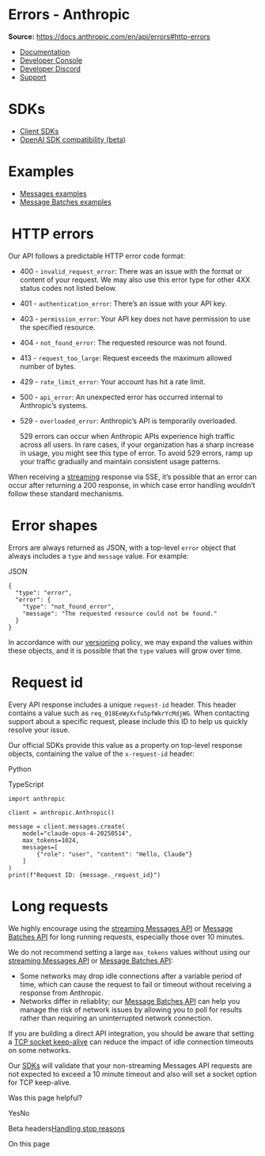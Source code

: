 # Errors - Anthropic

**Source:** https://docs.anthropic.com/en/api/errors#http-errors

- [Documentation](/en/home)
- [Developer Console](https://console.anthropic.com/)
- [Developer Discord](https://www.anthropic.com/discord)
- [Support](https://support.anthropic.com/)

# SDKs

* [Client SDKs](/en/api/client-sdks)
* [OpenAI SDK compatibility (beta)](/en/api/openai-sdk)

# Examples

* [Messages examples](/en/api/messages-examples)
* [Message Batches examples](/en/api/messages-batch-examples)

# [​](#http-errors) HTTP errors

Our API follows a predictable HTTP error code format:

* 400 - `invalid_request_error`: There was an issue with the format or content of your request. We may also use this error type for other 4XX status codes not listed below.
* 401 - `authentication_error`: There’s an issue with your API key.
* 403 - `permission_error`: Your API key does not have permission to use the specified resource.
* 404 - `not_found_error`: The requested resource was not found.
* 413 - `request_too_large`: Request exceeds the maximum allowed number of bytes.
* 429 - `rate_limit_error`: Your account has hit a rate limit.
* 500 - `api_error`: An unexpected error has occurred internal to Anthropic’s systems.
* 529 - `overloaded_error`: Anthropic’s API is temporarily overloaded.

  529 errors can occur when Anthropic APIs experience high traffic across all users. In rare cases, if your organization has a sharp increase in usage, you might see this type of error.
  To avoid 529 errors, ramp up your traffic gradually and maintain consistent usage patterns.

When receiving a [streaming](/en/api/streaming) response via SSE, it’s possible that an error can occur after returning a 200 response, in which case error handling wouldn’t follow these standard mechanisms.

# [​](#error-shapes) Error shapes

Errors are always returned as JSON, with a top-level `error` object that always includes a `type` and `message` value. For example:

JSON

```
{
  "type": "error",
  "error": {
    "type": "not_found_error",
    "message": "The requested resource could not be found."
  }
}

```

In accordance with our [versioning](/en/api/versioning) policy, we may expand the values within these objects, and it is possible that the `type` values will grow over time.

# [​](#request-id) Request id

Every API response includes a unique `request-id` header. This header contains a value such as `req_018EeWyXxfu5pfWkrYcMdjWG`. When contacting support about a specific request, please include this ID to help us quickly resolve your issue.

Our official SDKs provide this value as a property on top-level response objects, containing the value of the `x-request-id` header:

Python

TypeScript

```
import anthropic

client = anthropic.Anthropic()

message = client.messages.create(
    model="claude-opus-4-20250514",
    max_tokens=1024,
    messages=[
        {"role": "user", "content": "Hello, Claude"}
    ]
)
print(f"Request ID: {message._request_id}")

```

# [​](#long-requests) Long requests

We highly encourage using the [streaming Messages API](/en/api/messages-streaming) or [Message Batches API](/en/api/creating-message-batches) for long running requests, especially those over 10 minutes.

We do not recommend setting a large `max_tokens` values without using our [streaming Messages API](/en/api/messages-streaming)
or [Message Batches API](/en/api/creating-message-batches):

* Some networks may drop idle connections after a variable period of time, which
  can cause the request to fail or timeout without receiving a response from Anthropic.
* Networks differ in reliablity; our [Message Batches API](/en/api/creating-message-batches) can help you
  manage the risk of network issues by allowing you to poll for results rather than requiring an uninterrupted network connection.

If you are building a direct API integration, you should be aware that setting a [TCP socket keep-alive](https://tldp.org/HOWTO/TCP-Keepalive-HOWTO/programming.html) can reduce the impact of idle connection timeouts on some networks.

Our [SDKs](/en/api/client-sdks) will validate that your non-streaming Messages API requests are not expected to exceed a 10 minute timeout and
also will set a socket option for TCP keep-alive.

Was this page helpful?

YesNo

Beta headers[Handling stop reasons](/en/api/handling-stop-reasons)

On this page
